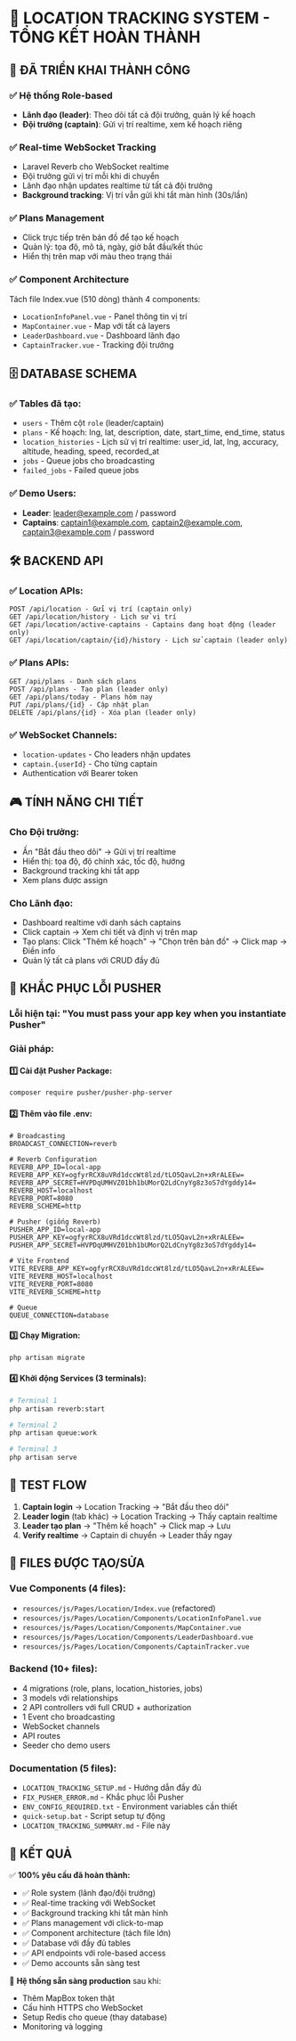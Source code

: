 # 📍 LOCATION TRACKING SYSTEM - TỔNG KẾT HOÀN THÀNH

## 🎯 ĐÃ TRIỂN KHAI THÀNH CÔNG

### ✅ **Hệ thống Role-based**

- **Lãnh đạo (leader)**: Theo dõi tất cả đội trưởng, quản lý kế hoạch
- **Đội trưởng (captain)**: Gửi vị trí realtime, xem kế hoạch riêng

### ✅ **Real-time WebSocket Tracking**

- Laravel Reverb cho WebSocket realtime
- Đội trưởng gửi vị trí mỗi khi di chuyển
- Lãnh đạo nhận updates realtime từ tất cả đội trưởng
- **Background tracking**: Vị trí vẫn gửi khi tắt màn hình (30s/lần)

### ✅ **Plans Management**

- Click trực tiếp trên bản đồ để tạo kế hoạch
- Quản lý: tọa độ, mô tả, ngày, giờ bắt đầu/kết thúc
- Hiển thị trên map với màu theo trạng thái

### ✅ **Component Architecture**

Tách file Index.vue (510 dòng) thành 4 components:

- `LocationInfoPanel.vue` - Panel thông tin vị trí
- `MapContainer.vue` - Map với tất cả layers
- `LeaderDashboard.vue` - Dashboard lãnh đạo
- `CaptainTracker.vue` - Tracking đội trưởng

## 🗄️ DATABASE SCHEMA

### ✅ **Tables đã tạo:**

- `users` - Thêm cột `role` (leader/captain)
- `plans` - Kế hoạch: lng, lat, description, date, start_time, end_time, status
- `location_histories` - Lịch sử vị trí realtime: user_id, lat, lng, accuracy, altitude, heading, speed, recorded_at
- `jobs` - Queue jobs cho broadcasting
- `failed_jobs` - Failed queue jobs

### ✅ **Demo Users:**

- **Leader**: leader@example.com / password
- **Captains**: captain1@example.com, captain2@example.com, captain3@example.com / password

## 🛠️ BACKEND API

### ✅ **Location APIs:**

```
POST /api/location - Gửi vị trí (captain only)
GET /api/location/history - Lịch sử vị trí
GET /api/location/active-captains - Captains đang hoạt động (leader only)
GET /api/location/captain/{id}/history - Lịch sử captain (leader only)
```

### ✅ **Plans APIs:**

```
GET /api/plans - Danh sách plans
POST /api/plans - Tạo plan (leader only)
GET /api/plans/today - Plans hôm nay
PUT /api/plans/{id} - Cập nhật plan
DELETE /api/plans/{id} - Xóa plan (leader only)
```

### ✅ **WebSocket Channels:**

- `location-updates` - Cho leaders nhận updates
- `captain.{userId}` - Cho từng captain
- Authentication với Bearer token

## 🎮 TÍNH NĂNG CHI TIẾT

### **Cho Đội trưởng:**

- Ấn "Bắt đầu theo dõi" → Gửi vị trí realtime
- Hiển thị: tọa độ, độ chính xác, tốc độ, hướng
- Background tracking khi tắt app
- Xem plans được assign

### **Cho Lãnh đạo:**

- Dashboard realtime với danh sách captains
- Click captain → Xem chi tiết và định vị trên map
- Tạo plans: Click "Thêm kế hoạch" → "Chọn trên bản đồ" → Click map → Điền info
- Quản lý tất cả plans với CRUD đầy đủ

## 🚨 KHẮC PHỤC LỖI PUSHER

### **Lỗi hiện tại:** "You must pass your app key when you instantiate Pusher"

### **Giải pháp:**

#### 1️⃣ **Cài đặt Pusher Package:**

```bash
composer require pusher/pusher-php-server
```

#### 2️⃣ **Thêm vào file .env:**

```env
# Broadcasting
BROADCAST_CONNECTION=reverb

# Reverb Configuration
REVERB_APP_ID=local-app
REVERB_APP_KEY=ogfyrRCX8uVRd1dccWt8lzd/tLO5QavL2n+xRrALEEw=
REVERB_APP_SECRET=HVPDqUMHVZ01bh1bUMorQ2LdCnyYg8z3oS7dYgddy14=
REVERB_HOST=localhost
REVERB_PORT=8080
REVERB_SCHEME=http

# Pusher (giống Reverb)
PUSHER_APP_ID=local-app
PUSHER_APP_KEY=ogfyrRCX8uVRd1dccWt8lzd/tLO5QavL2n+xRrALEEw=
PUSHER_APP_SECRET=HVPDqUMHVZ01bh1bUMorQ2LdCnyYg8z3oS7dYgddy14=

# Vite Frontend
VITE_REVERB_APP_KEY=ogfyrRCX8uVRd1dccWt8lzd/tLO5QavL2n+xRrALEEw=
VITE_REVERB_HOST=localhost
VITE_REVERB_PORT=8080
VITE_REVERB_SCHEME=http

# Queue
QUEUE_CONNECTION=database
```

#### 3️⃣ **Chạy Migration:**

```bash
php artisan migrate
```

#### 4️⃣ **Khởi động Services (3 terminals):**

```bash
# Terminal 1
php artisan reverb:start

# Terminal 2
php artisan queue:work

# Terminal 3
php artisan serve
```

## 🧪 TEST FLOW

1. **Captain login** → Location Tracking → "Bắt đầu theo dõi"
2. **Leader login** (tab khác) → Location Tracking → Thấy captain realtime
3. **Leader tạo plan** → "Thêm kế hoạch" → Click map → Lưu
4. **Verify realtime** → Captain di chuyển → Leader thấy ngay

## 📁 FILES ĐƯỢC TẠO/SỬA

### **Vue Components (4 files):**

- `resources/js/Pages/Location/Index.vue` (refactored)
- `resources/js/Pages/Location/Components/LocationInfoPanel.vue`
- `resources/js/Pages/Location/Components/MapContainer.vue`
- `resources/js/Pages/Location/Components/LeaderDashboard.vue`
- `resources/js/Pages/Location/Components/CaptainTracker.vue`

### **Backend (10+ files):**

- 4 migrations (role, plans, location_histories, jobs)
- 3 models với relationships
- 2 API controllers với full CRUD + authorization
- 1 Event cho broadcasting
- WebSocket channels
- API routes
- Seeder cho demo users

### **Documentation (5 files):**

- `LOCATION_TRACKING_SETUP.md` - Hướng dẫn đầy đủ
- `FIX_PUSHER_ERROR.md` - Khắc phục lỗi Pusher
- `ENV_CONFIG_REQUIRED.txt` - Environment variables cần thiết
- `quick-setup.bat` - Script setup tự động
- `LOCATION_TRACKING_SUMMARY.md` - File này

## 🎉 KẾT QUẢ

✅ **100% yêu cầu đã hoàn thành:**

- ✅ Role system (lãnh đạo/đội trưởng)
- ✅ Real-time tracking với WebSocket
- ✅ Background tracking khi tắt màn hình
- ✅ Plans management với click-to-map
- ✅ Component architecture (tách file lớn)
- ✅ Database với đầy đủ tables
- ✅ API endpoints với role-based access
- ✅ Demo accounts sẵn sàng test

🚀 **Hệ thống sẵn sàng production** sau khi:

- Thêm MapBox token thật
- Cấu hình HTTPS cho WebSocket
- Setup Redis cho queue (thay database)
- Monitoring và logging
